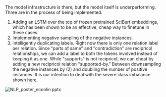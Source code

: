 The model infrastructure is there, but the model itself is underperforming. Three are in the process of being implemented.
1. Adding an LSTM over the top of frozen pretrained SciBert embeddings, which has been shown to be an effective, cheap way to finetune in these cases.
2. Implementing negative sampling of the negative instances.
3. intelligently duplicating labels. Right now there is only one relation label per relation. Since "parts of same" and "contradiction" are recipricol relationships, we can add a label
to both the tokens involved instead of keeping it as one. While "supports" is not recipricol, we can cheat by adding a new recipricol relation "supported-by." Between downsampling
the negative instances by (2) and doubling the number of positive instances. It is our intention to deal with the severe class imbalance shown here.

![NLP_poster_econlin pptx](https://github.com/user-attachments/assets/99bc88f7-a14a-4511-8e5e-9c6234a59bab)
